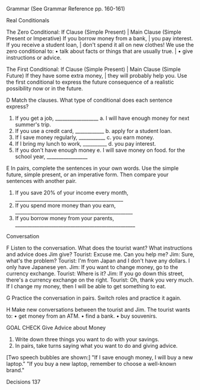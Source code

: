 Grammar (See Grammar Reference pp. 160-161)

Real Conditionals

The Zero Conditional:
If Clause (Simple Present) | Main Clause (Simple Present or Imperative)
If you borrow money from a bank, | you pay interest.
If you receive a student loan, | don't spend it all on new clothes!
We use the zero conditional to:
• talk about facts or things that are usually true. | • give instructions or advice.

The First Conditional:
If Clause (Simple Present) | Main Clause (Simple Future)
If they have some extra money, | they will probably help you.
Use the first conditional to express the future consequence of a realistic possibility now or in the future.

D Match the clauses. What type of conditional does each sentence express?
1. If you get a job, __________________ a. I will have enough money for next summer's trip.
2. If you use a credit card, ____________ b. apply for a student loan.
3. If I save money regularly, ___________ c. you earn money.
4. If I bring my lunch to work, __________ d. you pay interest.
5. If you don't have enough money e. I will save money on food.
   for the school year, _________________

E In pairs, complete the sentences in your own words. Use the simple future, simple present, or an imperative form. Then compare your sentences with another pair.
1. If you save 20% of your income every month, _____________________________________________
2. If you spend more money than you earn, _________________________________________________
3. If you borrow money from your parents, __________________________________________________

Conversation

F Listen to the conversation. What does the tourist want? What instructions and advice does Jim give?
Tourist: Excuse me. Can you help me?
Jim: Sure, what's the problem?
Tourist: I'm from Japan and I don't have any dollars. I only have Japanese yen.
Jim: If you want to change money, go to the currency exchange.
Tourist: Where is it?
Jim: If you go down this street, there's a currency exchange on the right.
Tourist: Oh, thank you very much. If I change my money, then I will be able to get something to eat.

G Practice the conversation in pairs. Switch roles and practice it again.

H Make new conversations between the tourist and Jim. The tourist wants to:
• get money from an ATM. • find a bank. • buy souvenirs.

GOAL CHECK Give Advice about Money
1. Write down three things you want to do with your savings.
2. In pairs, take turns saying what you want to do and giving advice.

[Two speech bubbles are shown:]
"If I save enough money, I will buy a new laptop."
"If you buy a new laptop, remember to choose a well-known brand."

Decisions 137